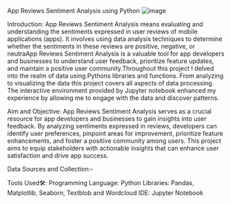 
App Reviews Sentiment Analysis using Python
![image](https://github.com/user-attachments/assets/c2c8c464-0c9d-4f76-91f3-dc6e5a822b44)



Introduction:
App Reviews Sentiment Analysis means evaluating and understanding the sentiments expressed in user reviews of mobile applications (apps). It involves using data analysis techniques to determine whether the sentiments in these reviews are positive, negative, or neutraApp Reviews Sentiment Analysis is a valuable tool for app developers and businesses to understand user feedback, prioritize feature updates, and maintain a positive user community.Throughout this project I delved into the realm of data using Pythons libraries and functions. From analyzing to visualizing the data this project covers all aspects of data processing. The interactive environment provided by Jupyter notebook enhanced my experience by allowing me to engage with the data and discover patterns.

Aim and Objective:
App Reviews Sentiment Analysis serves as a crucial resource for app developers and businesses to gain insights into user feedback. By analyzing sentiments expressed in reviews, developers can identify user preferences, pinpoint areas for improvement, prioritize feature enhancements, and foster a positive community among users. This project aims to equip stakeholders with actionable insights that can enhance user satisfaction and drive app success.

Data Sources and Collection:-











Tools Used🛠️:
Programming Language: Python
Libraries: Pandas, Matplotlib, Seaborn, Textblob and Wordcloud
IDE: Jupyter Notebook
